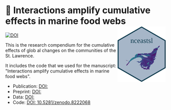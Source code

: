 # :book: Interactions amplify cumulative effects in marine food webs <img src='man/figures/logo.png' align="right" height="175" />

[![DOI](https://zenodo.org/badge/DOI/10.5281/zenodo.8222068.svg)](https://doi.org/10.5281/zenodo.8222068)

This is the research compendium for the cumulative effects of glob al changes on the communities of the St. Lawrence. 

It includes the code that we used for the manuscript: "Interactions amplify cumulative effects in marine food webs".

- Publication: [DOI: ](link)
- Preprint: [DOI: ](link)
- Data: [DOI: ](link)
- Code: [DOI: 10.5281/zenodo.8222068](https://doi.org/10.5281/zenodo.8222068)

